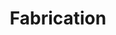 ---
bookFlatSection: false
weight: 120
title: "Fabrication"
bookCollapseSection: true
type: docs
---